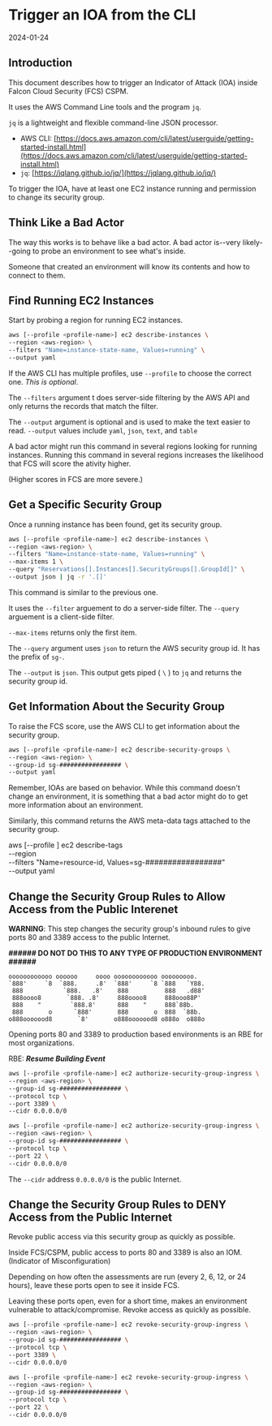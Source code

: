 # Trigger an IOA from the CLI

2024-01-24

## Introduction

This document describes how to trigger an Indicator of Attack (IOA) inside Falcon Cloud Security (FCS) CSPM.  

It uses the AWS Command Line tools and the program `jq`.

`jq` is a lightweight and flexible command-line JSON processor.

- AWS CLI: [https://docs.aws.amazon.com/cli/latest/userguide/getting-started-install.html](https://docs.aws.amazon.com/cli/latest/userguide/getting-started-install.html)
- `jq`: [https://jqlang.github.io/jq/](https://jqlang.github.io/jq/)

To trigger the IOA, have at least one EC2 instance running and permission to change its security group.

## Think Like a Bad Actor

The way this works is to behave like a bad actor.  A bad actor is--very likely--going to probe an environment to see what's inside.  

Someone that created an environment will know its contents and how to connect to them.

## Find Running EC2 Instances

Start by probing a region for running EC2 instances.

```bash
aws [--profile <profile-name>] ec2 describe-instances \
--region <aws-region> \
--filters "Name=instance-state-name, Values=running" \
--output yaml
```

If the AWS CLI has multiple profiles, use `--profile` to choose the correct one.  _This is optional_.

The `--filters` argument t does server-side filtering by the AWS API and only returns the records that match the filter.

The `--output` argument is optional and is used to make the text easier to read.  `--output` values include `yaml`, `json`, `text`, and `table` 

A bad actor might run this command in several regions looking for running instances. Running this command in several regions increases the likelihood that FCS will score the ativity higher.  

(Higher scores in FCS are more severe.)

## Get a Specific Security Group

Once a running instance has been found, get its security group.

```bash
aws [--profile <profile-name>] ec2 describe-instances \
--region <aws-region> \
--filters "Name=instance-state-name, Values=running" \
--max-items 1 \
--query "Reservations[].Instances[].SecurityGroups[].GroupId[]" \
--output json | jq -r '.[]'
```

This command is similar to the previous one.  

It uses the `--filter` arguement to do a server-side filter.  The `--query` arguement is a client-side filter.

`--max-items` returns only the first item.

The `--query` argument uses `json` to return the AWS security group id.  It has the prefix of `sg-`.

The `--output` is `json`.  This output gets piped ( `\` ) to `jq` and returns the security group id.

## Get Information About the Security Group

To raise the FCS score, use the AWS CLI to get information about the security group.

```bash
aws [--profile <profile-name>] ec2 describe-security-groups \
--region <aws-region> \
--group-id sg-################# \
--output yaml
```

Remember, IOAs are based on behavior.  While this command doesn't change an environment, it is something that a bad actor might do to get more information about an environment.

Similarly, this command returns the AWS meta-data tags attached to the security group.

aws [--profile <profile-name>] ec2 describe-tags \
--region <aws-region> \
--filters "Name=resource-id, Values=sg-#################" \
--output yaml

## Change the Security Group Rules to Allow Access from the Public Interenet

**WARNING**: This step changes the security group's inbound rules to give ports 80 and 3389 access to the public Internet.

**###### DO NOT DO THIS TO ANY TYPE OF PRODUCTION ENVIRONMENT ######**

```
oooooooooooo oooooo     oooo oooooooooooo ooooooooo.   
`888'     `8  `888.     .8'  `888'     `8 `888   `Y88. 
 888           `888.   .8'    888          888   .d88' 
 888oooo8       `888. .8'     888oooo8     888ooo88P'  
 888    "        `888.8'      888    "     888`88b.    
 888       o      `888'       888       o  888  `88b.  
o888ooooood8       `8'       o888ooooood8 o888o  o888o
```

Opening ports 80 and 3389 to production based environments is an RBE for most organizations.

RBE: _**Resume Building Event**_

```bash
aws [--profile <profile-name>] ec2 authorize-security-group-ingress \
--region <aws-region> \
--group-id sg-################# \
--protocol tcp \
--port 3389 \
--cidr 0.0.0.0/0
```

```bash
aws [--profile <profile-name>] ec2 authorize-security-group-ingress \
--region <aws-region> \
--group-id sg-################# \
--protocol tcp \
--port 22 \
--cidr 0.0.0.0/0
```

The `--cidr` address `0.0.0.0/0` is the public Internet.

## Change the Security Group Rules to DENY Access from the Public Internet

Revoke public access via this security group as quickly as possible.

Inside FCS/CSPM, public access to ports 80 and 3389 is also an IOM.  (Indicator of Misconfiguration) 

Depending on how often the assessments are run (every 2, 6, 12, or 24 hours), leave these ports open to see it inside FCS.  

Leaving these ports open, even for a short time, makes an environment vulnerable to attack/compromise.  Revoke access as quickly as possible.

```bash
aws [--profile <profile-name>] ec2 revoke-security-group-ingress \
--region <aws-region> \
--group-id sg-################# \
--protocol tcp \
--port 3389 \
--cidr 0.0.0.0/0
```

```bash
aws [--profile <profile-name>] ec2 revoke-security-group-ingress \
--region <aws-region> \
--group-id sg-################# \
--protocol tcp \
--port 22 \
--cidr 0.0.0.0/0
```
